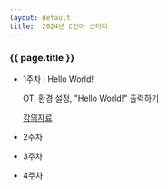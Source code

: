 ```yaml
---
layout: default
title:  2024년 C언어 스터디
---
```

### {{ page.title }}

- 1주차 : Hello World!

    OT, 환경 설정, "Hello World!" 출력하기 

    [강의자료](https://drive.google.com/file/d/1tlPs0wGMhbddnOSdAXpYe3VV8VeMuHh8/view?usp=sharing)
- 2주차
- 3주차
- 4주차


